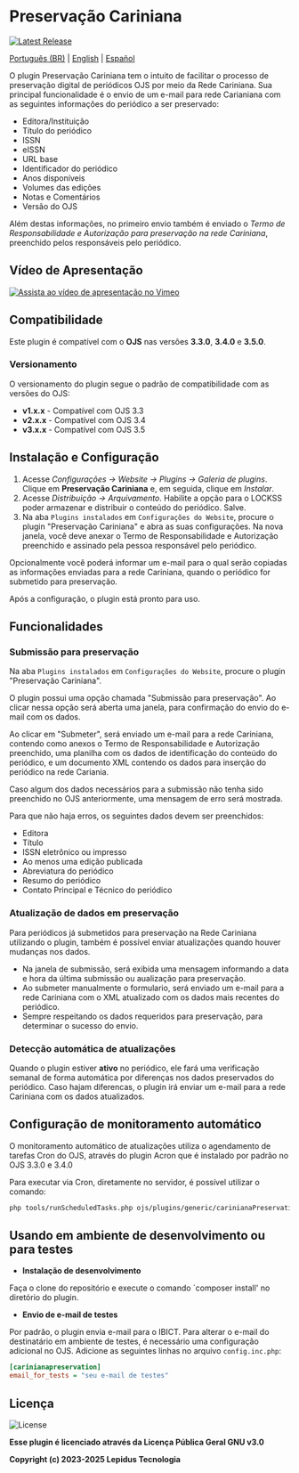 # Preservação Cariniana

[![Latest Release](https://img.shields.io/github/v/release/lepidus/carinianaPreservation)](https://github.com/lepidus/carinianaPreservation/releases)

[Português (BR)](./README.md) | [English](./README.en.md) | [Español](./README.es.md)

O plugin Preservação Cariniana tem o intuito de facilitar o processo de preservação digital de periódicos OJS por meio da Rede Cariniana. Sua principal funcionalidade é o envio de um e-mail para rede Carianiana com as seguintes informações do periódico a ser preservado:

* Editora/Instituição
* Título do periódico
* ISSN
* eISSN
* URL base
* Identificador do periódico
* Anos disponíveis
* Volumes das edições
* Notas e Comentários
* Versão do OJS

Além destas informações, no primeiro envio também é enviado o *Termo de Responsabilidade e Autorização para preservação na rede Cariniana*, preenchido pelos responsáveis pelo periódico.

## Vídeo de Apresentação

[![Assista ao vídeo de apresentação no Vimeo](https://img.shields.io/badge/Assista%20ao%20vídeo%20de%20apresentação%20-Clique%20aqui-blue?logo=vimeo)](https://vimeo.com/997938301/c62617794b)

## Compatibilidade

Este plugin é compatível com o **OJS** nas versões **3.3.0**, **3.4.0** e **3.5.0**.

### Versionamento

O versionamento do plugin segue o padrão de compatibilidade com as versões do OJS:

- **v1.x.x** - Compatível com OJS 3.3
- **v2.x.x** - Compatível com OJS 3.4
- **v3.x.x** - Compatível com OJS 3.5

## Instalação e Configuração

1. Acesse *Configurações -> Website -> Plugins -> Galeria de plugins*. Clique em **Preservação Cariniana** e, em seguida, clique em *Instalar*.
2. Acesse *Distribuição -> Arquivamento*. Habilite a opção para o LOCKSS poder armazenar e distribuir o conteúdo do periódico. Salve.
3. Na aba `Plugins instalados` em `Configurações do Website`, procure o plugin "Preservação Cariniana" e abra as suas configurações. Na nova janela, você deve anexar o Termo de Responsabilidade e Autorização preenchido e assinado pela pessoa responsável pelo periódico.

Opcionalmente você poderá informar um e-mail para o qual serão copiadas as informações enviadas para a rede Cariniana, quando o periódico for submetido para preservação.

Após a configuração, o plugin está pronto para uso.

## Funcionalidades

### Submissão para preservação

Na aba `Plugins instalados` em `Configurações do Website`, procure o plugin "Preservação Cariniana".

O plugin possui uma opção chamada "Submissão para preservação". Ao clicar nessa opção será aberta uma janela, para confirmação do envio do e-mail com os dados.

Ao clicar em "Submeter", será enviado um e-mail para a rede Cariniana, contendo como anexos o Termo de Responsabilidade e Autorização preenchido, uma planilha com os dados de identificação do conteúdo do periódico, e um documento XML contendo os dados para inserção do periódico na rede Cariania.

Caso algum dos dados necessários para a submissão não tenha sido preenchido no OJS anteriormente, uma mensagem de erro será mostrada.

Para que não haja erros, os seguintes dados devem ser preenchidos:

* Editora
* Título
* ISSN eletrônico ou impresso
* Ao menos uma edição publicada
* Abreviatura do periódico
* Resumo do periódico
* Contato Principal e Técnico do periódico

### Atualização de dados em preservação

Para periódicos já submetidos para preservação na Rede Cariniana utilizando o plugin, também é possível enviar atualizações quando houver mudanças nos dados.

* Na janela de submissão, será exibida uma mensagem informando a data e hora da última submissão ou aualização para preservação.
* Ao submeter manualmente o formulario, será enviado um e-mail para a rede Cariniana com o XML atualizado com os dados mais recentes do periódico.
* Sempre respeitando os dados requeridos para preservação, para determinar o sucesso do envio.

### Detecção automática de atualizações

Quando o plugin estiver **ativo** no periódico, ele fará uma verificação semanal de forma automática por diferenças nos dados preservados do periódico.
Caso hajam diferencas, o plugin irá enviar um e-mail para a rede Cariniana com os dados atualizados.

## Configuração de monitoramento automático

O monitoramento automático de atualizações utiliza o agendamento de tarefas Cron do OJS, através do plugin Acron que é instalado por padrão no OJS 3.3.0 e 3.4.0

Para executar via Cron, diretamente no servidor, é possível utilizar o comando:

```bash
php tools/runScheduledTasks.php ojs/plugins/generic/carinianaPreservation/scheduledTasks.xml
```

## Usando em ambiente de desenvolvimento ou para testes

* **Instalação de desenvolvimento**

Faça o clone do repositório e execute o comando `composer install' no diretório do plugin.

* **Envio de e-mail de testes**

Por padrão, o plugin envia e-mail para o IBICT. Para alterar o e-mail do destinatário em ambiente de testes, é necessário uma configuração adicional no OJS. Adicione as seguintes linhas no arquivo `config.inc.php`:

```ini
[carinianapreservation]
email_for_tests = "seu e-mail de testes"
```

## Licença

![License](https://img.shields.io/github/license/lepidus/carinianaPreservation)

**Esse plugin é licenciado através da Licença Pública Geral GNU v3.0**

**Copyright (c) 2023-2025 Lepidus Tecnologia**
